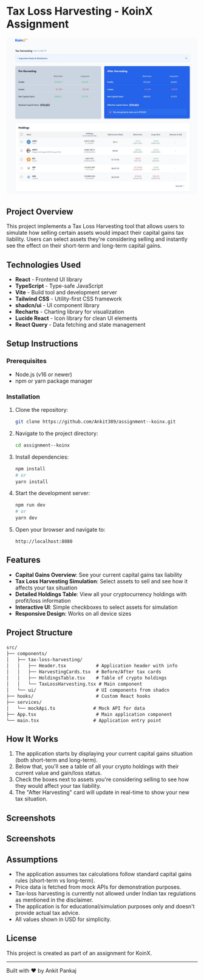 # Tax Loss Harvesting - KoinX Assignment

![Application Screenshot](public/images/harvesting-screenshot.jpg)

## Project Overview

This project implements a Tax Loss Harvesting tool that allows users to simulate how selling certain assets would impact their capital gains tax liability. Users can select assets they're considering selling and instantly see the effect on their short-term and long-term capital gains.

## Technologies Used

- **React** - Frontend UI library
- **TypeScript** - Type-safe JavaScript
- **Vite** - Build tool and development server
- **Tailwind CSS** - Utility-first CSS framework
- **shadcn/ui** - UI component library
- **Recharts** - Charting library for visualization
- **Lucide React** - Icon library for clean UI elements
- **React Query** - Data fetching and state management

## Setup Instructions

### Prerequisites

- Node.js (v16 or newer)
- npm or yarn package manager

### Installation

1. Clone the repository:

   ```sh
   git clone https://github.com/Ankit389/assignment--koinx.git
   ```

2. Navigate to the project directory:

   ```sh
   cd assignment--koinx
   ```

3. Install dependencies:

   ```sh
   npm install
   # or
   yarn install
   ```

4. Start the development server:

   ```sh
   npm run dev
   # or
   yarn dev
   ```

5. Open your browser and navigate to:
   ```
   http://localhost:8080
   ```

## Features

- **Capital Gains Overview**: See your current capital gains tax liability
- **Tax Loss Harvesting Simulation**: Select assets to sell and see how it affects your tax situation
- **Detailed Holdings Table**: View all your cryptocurrency holdings with profit/loss information
- **Interactive UI**: Simple checkboxes to select assets for simulation
- **Responsive Design**: Works on all device sizes

## Project Structure

```
src/
├── components/
│   ├── tax-loss-harvesting/
│   │   ├── Header.tsx           # Application header with info
│   │   ├── HarvestingCards.tsx  # Before/After tax cards
│   │   ├── HoldingsTable.tsx    # Table of crypto holdings
│   │   └── TaxLossHarvesting.tsx # Main component
│   └── ui/                      # UI components from shadcn
├── hooks/                       # Custom React hooks
├── services/
│   └── mockApi.ts              # Mock API for data
├── App.tsx                      # Main application component
└── main.tsx                    # Application entry point
```

## How It Works

1. The application starts by displaying your current capital gains situation (both short-term and long-term).
2. Below that, you'll see a table of all your crypto holdings with their current value and gain/loss status.
3. Check the boxes next to assets you're considering selling to see how they would affect your tax liability.
4. The "After Harvesting" card will update in real-time to show your new tax situation.

## Screenshots

## Screenshots

## Assumptions

- The application assumes tax calculations follow standard capital gains rules (short-term vs long-term).
- Price data is fetched from mock APIs for demonstration purposes.
- Tax-loss harvesting is currently not allowed under Indian tax regulations as mentioned in the disclaimer.
- The application is for educational/simulation purposes only and doesn't provide actual tax advice.
- All values shown in USD for simplicity.

## License

This project is created as part of an assignment for KoinX.

---

Built with ❤️ by Ankit Pankaj
